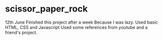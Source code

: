 # scissor_paper_rock
12th June
Finished this project after a week 
Because I was lazy.
Used basic HTML, CSS and Javascript
Used some references from youtube and a friend's project.
